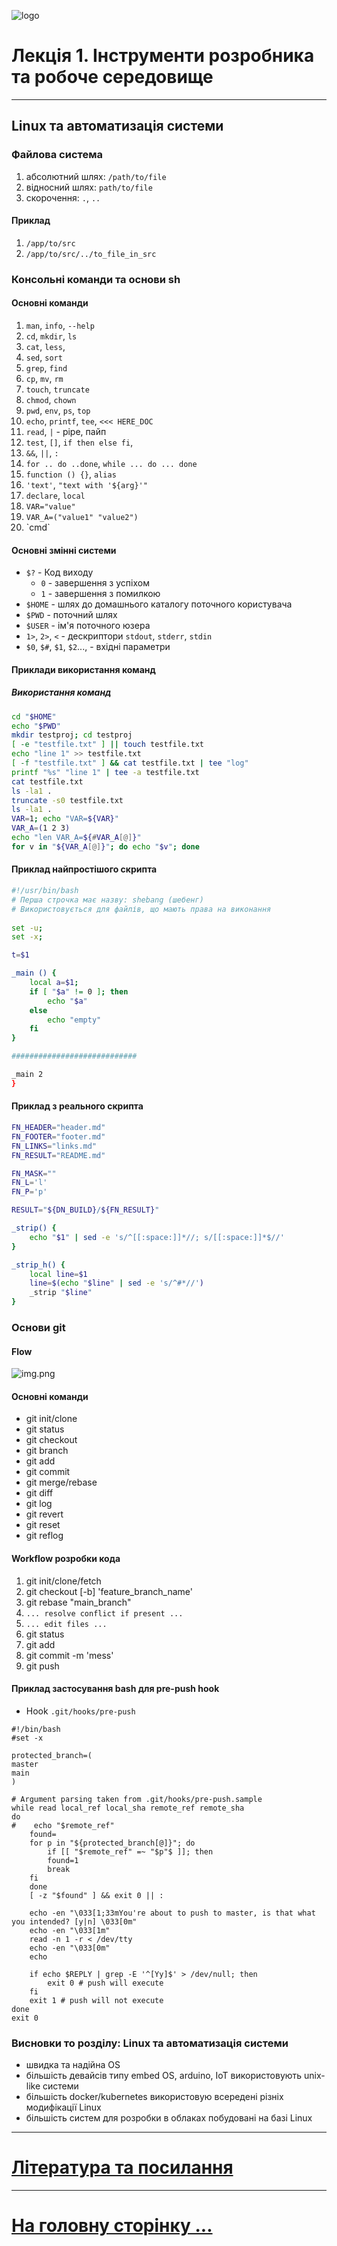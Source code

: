![logo](img/logo.png)
# Лекція 1. Інструменти розробника та робоче середовище

---

## Linux та автоматизація системи

### Файлова система

1. абсолютний шлях: `/path/to/file`
2. відносний шлях: `path/to/file`
3. скорочення: `.`, `..`

#### Приклад

1. `/app/to/src`
2. `/app/to/src/../to_file_in_src`

### Консольні команди та основи sh

#### Основні команди

1. `man`, `info`, `--help`
2. `cd`, `mkdir`, `ls`
3. `cat`, `less`,
4. `sed`, `sort`
5. `grep`, `find`
6. `cp`, `mv`, `rm`
7. `touch`, `truncate`
8. `chmod`, `chown`
9. `pwd`, `env`, `ps`, `top`
10. `echo`, `printf`, `tee`, `<<< HERE_DOC`
11. `read`, `|` - pipe, пайп
12. `test`, `[]`, `if then else fi`,
13. `&&`, `||`, `:`
14. `for .. do ..done`, `while ... do ... done `
15. `function () {}`, `alias`
16. `'text'`, `"text with '${arg}'"`
17. `declare`, `local`
18. `VAR="value"`
19. `VAR_A=("value1" "value2")`
20. \`cmd\`

#### Основні змінні системи

- `$?` - Код виходу
    - `0` - завершення з успіхом
    - `1` - завершення з помилкою
- `$HOME` - шлях до домашнього каталогу поточного користувача
- `$PWD` - поточний шлях
- `$USER` - ім'я поточного юзера
- `1>`, `2>`, `<` - дескриптори `stdout`, `stderr`, `stdin`
- `$0`, `$#`, `$1`, `$2`..., - вхідні параметри

#### Приклади використання команд

##### Використання команд

```bash
cd "$HOME"
echo "$PWD"
mkdir testproj; cd testproj
[ -e "testfile.txt" ] || touch testfile.txt
echo "line 1" >> testfile.txt
[ -f "testfile.txt" ] && cat testfile.txt | tee "log"
printf "%s" "line 1" | tee -a testfile.txt
cat testfile.txt
ls -la1 .
truncate -s0 testfile.txt
ls -la1 .
VAR=1; echo "VAR=${VAR}"
VAR_A=(1 2 3)
echo "len VAR_A=${#VAR_A[@]}"
for v in "${VAR_A[@]}"; do echo "$v"; done
```

#### Приклад найпростішого скрипта

```bash 
#!/usr/bin/bash
# Перша строчка має назву: shebang (шебенг)
# Використовується для файлів, що мають права на виконання
   
set -u;
set -x;

t=$1

_main () {
	local a=$1;
	if [ "$a" != 0 ]; then
		echo "$a"
	else
		echo "empty"
	fi
}

############################

_main 2
}
```

#### Приклад з реального скрипта

```bash
FN_HEADER="header.md"
FN_FOOTER="footer.md"
FN_LINKS="links.md"
FN_RESULT="README.md"

FN_MASK=""
FN_L='l'
FN_P='p'

RESULT="${DN_BUILD}/${FN_RESULT}"

_strip() {
    echo "$1" | sed -e 's/^[[:space:]]*//; s/[[:space:]]*$//'
}

_strip_h() {
    local line=$1
    line=$(echo "$line" | sed -e 's/^#*//')
    _strip "$line"
}
```

### Основи git

#### Flow

![img.png](img/l001/git_1.png)

#### Основні команди

- git init/clone
- git status
- git checkout
- git branch
- git add
- git commit
- git merge/rebase
- git diff
- git log
- git revert
- git reset
- git reflog

#### Workflow розробки кода

1. git init/clone/fetch
2. git checkout [-b] 'feature_branch_name'
3. git rebase "main_branch"
4. ```... resolve conflict if present ...```
5. ```... edit files ...```
6. git status
7. git add
8. git commit -m 'mess'
9. git push

#### Приклад застосування bash для pre-push hook

- Hook `.git/hooks/pre-push`

```
#!/bin/bash
#set -x

protected_branch=(
master
main
)

# Argument parsing taken from .git/hooks/pre-push.sample
while read local_ref local_sha remote_ref remote_sha
do
#    echo "$remote_ref"
    found=
    for p in "${protected_branch[@]}"; do
        if [[ "$remote_ref" =~ "$p"$ ]]; then
        found=1
        break
    fi
    done
    [ -z "$found" ] && exit 0 || :

    echo -en "\033[1;33mYou're about to push to master, is that what you intended? [y|n] \033[0m"
    echo -en "\033[1m"
    read -n 1 -r < /dev/tty
    echo -en "\033[0m"
    echo

    if echo $REPLY | grep -E '^[Yy]$' > /dev/null; then
        exit 0 # push will execute
    fi
    exit 1 # push will not execute
done
exit 0
```

### Висновки то розділу: Linux та автоматизація системи

- швидка та надійна OS
- більшість девайсів типу embed OS, arduino, IoT використовують unix-like системи
- більшість docker/kubernetes використовую всередені різніх модифікації Linux
- більшість систем для розробки в облаках побудовані на базі Linux

---

# [Література та посилання](links.md)

---

# [На головну сторінку ...](../README.md)

